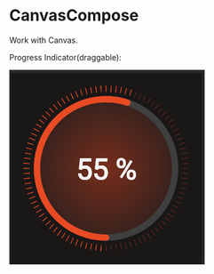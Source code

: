 # CanvasCompose
Work with Canvas.

Progress Indicator(draggable):

![Progress Indicator](https://github.com/sajjad-dehnavi/CanvasCompose/raw/master/progress_indicator.png)
